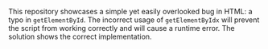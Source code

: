 This repository showcases a simple yet easily overlooked bug in HTML: a typo in `getElementById`.  The incorrect usage of `getElementByIdx` will prevent the script from working correctly and will cause a runtime error. The solution shows the correct implementation.